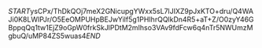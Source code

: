 $START$ysCPx/ThDkQOj7meX2GNicupgYWxx5sL7lJIXZ9pJxKTO+dru/Q4WAJi0K8LWlPJr/O5EeOMPUHpBEJwYilf5g1PHIhrQQlkDn4R5+aT+Z/O0zyY46GBppqQq1tw1EjZ9oGpW0frkSkJlPDtM2mIhso3VAv9fdFcw6q4nTr5NWUmzMgbuQ/uMP84ZS5wuas4$END$